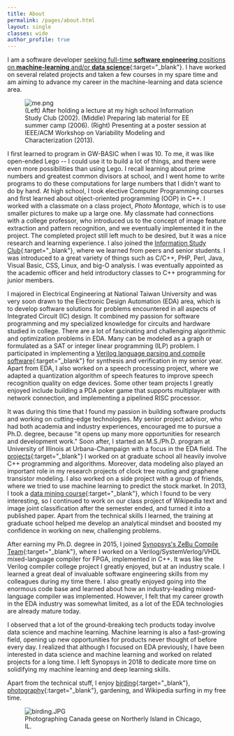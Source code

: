 ```yaml
---
title: About
permalink: /pages/about.html
layout: single
classes: wide
author_profile: true
---
```


I am a software developer [seeking full-time **software engineering** positions on **machine-learning** and/or **data science**](/assets/pdf/resumes/Resume_Christine_Chen_MLE_Sep24_18.pdf){:target="_blank"}. I have worked on several related projects and taken a few courses in my spare time and am aiming to advance my career in the machine-learning and data science area.

<figure>
  <img src="{{site.url}}/assets/images/about/me.png" alt="me.png"/>
  <figcaption>(Left) After holding a lecture at my high school Information Study Club (2002). (Middle) Preparing lab material for EE summer camp (2006). (Right) Presenting at a poster session at IEEE/ACM Workshop on Variability Modeling and Characterization (2013). </figcaption>
</figure>

I first learned to program in GW-BASIC when I was 10. To me, it was like open-ended Lego -- I could use it to build a lot of things, and there were even more possibilities than using Lego. I recall learning about prime numbers and greatest common divisors at school, and I went home to write programs to do these computations for large numbers that I didn't want to do by hand. At high school, I took elective Computer Programming courses and first learned about object-oriented programming (OOP) in C++. I worked with a classmate on a class project, *Photo Montage*, which is to use smaller pictures to make up a large one. My classmate had connections with a college professor, who introduced us to the concept of image feature extraction and pattern recognition, and we eventually implemented it in the project. The completed project still left much to be desired, but it was a nice research and learning experience. I also joined the [Information Study Club](http://student.fg.tp.edu.tw/~10231232/fgisc/fgisc.html){:target="_blank"}, where we learned from peers and senior students. I was introduced to a great variety of things such as C/C++, PHP, Perl, Java, Visual Basic, CSS, Linux, and big-O analysis. I was eventually appointed as the academic officer and held introductory classes to C++ programming for junior members. 

I majored in Electrical Engineering at National Taiwan University and was very soon drawn to the Electronic Design Automation (EDA) area, which is to develop software solutions for problems encountered in all aspects of Integrated Circuit (IC) design. It combined my passion for software programming and my specialized knowledge for circuits and hardware studied in college. There are a lot of fascinating and challenging algorithmic and optimization problems in EDA. Many can be modeled as a graph or formulated as a SAT or integer linear programming (ILP) problem. I participated in implementing a [Verilog language parsing and compile software](https://pdfs.semanticscholar.org/abc1/0a7cba035b9d9d7db2bf0fe50be106afb007.pdf){:target="_blank"} for synthesis and verification in my senior year. Apart from EDA, I also worked on a speech processing project, where we adapted a quantization algorithm of speech features to improve speech recognition quality on edge devices. Some other team projects I greatly enjoyed include building a PDA poker game that supports multiplayer with network connection, and implementing a pipelined RISC processor.

It was during this time that I found my passion in building software products and working on cutting-edge technologies. My senior project advisor, who had both academia and industry experiences, encouraged me to pursue a Ph.D. degree, because "it opens up many more opportunities for research and development work." Soon after, I started an M.S./Ph.D. program at University of Illinois at Urbana-Champaign with a focus in the EDA field. The [projects](/pages/projects.html){:target="_blank"} I worked on at graduate school all heavily involve C++ programming and algorithms. Moreover, data modeling also played an important role in my research projects of clock tree routing and graphene transistor modeling. I also worked on a side project with a group of friends, where we tried to use machine learning to predict the stock market. In 2013, I took a [data mining course](https://wiki.illinois.edu//wiki/display/cs512/Lectures){:target="_blank"}, which I found to be very interesting, so I continued to work on our class project of Wikipedia text and image joint classification after the semester ended, and turned it into a published paper. Apart from the technical skills I learned, the training at graduate school helped me develop an analytical mindset and boosted my confidence in working on new, challenging problems. 

After earning my Ph.D. degree in 2015, I joined [Synopsys's ZeBu Compile Team](https://www.synopsys.com/verification/emulation.html){:target="_blank"}, where I worked on a Verilog/SystemVerlog/VHDL mixed-language compiler for FPGA, implemented in C++. It was like the Verilog compiler college project I greatly enjoyed, but at an industry scale. I learned a great deal of invaluable software engineering skills from my colleagues during my time there. I also greatly enjoyed going into the enormous code base and learned about how an industry-leading mixed-language compiler was implemented. However, I felt that my career growth in the EDA industry was somewhat limited, as a lot of the EDA technologies are already mature today. 

I observed that a lot of the ground-breaking tech products today involve data science and machine learning. Machine learning is also a fast-growing field, opening up new opportunities for products never thought of before every day. I realized that although I focused on EDA previously, I have been interested in data science and machine learning and worked on related projects for a long time. I left Synopsys in 2018 to dedicate more time on solidifying my machine learning and deep learning skills. 

Apart from the technical stuff, I enjoy [birding](http://feathery-friends.tumblr.com/){:target="_blank"}, [photography](https://www.flickr.com/photos/thesteggie/albums){:target="_blank"}, gardening, and Wikipedia surfing in my free time.

<figure>
  <img src="{{site.url}}/assets/images/about/birding.JPG" alt="birding.JPG"/>
  <figcaption>Photographing Canada geese on Northerly Island in Chicago, IL. </figcaption>
</figure>